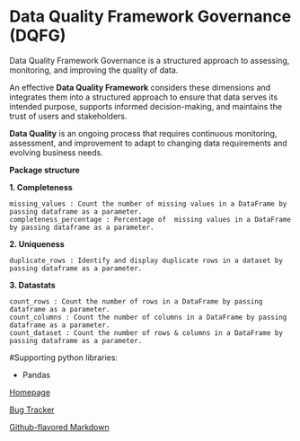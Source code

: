 # Data Quality Framework Governance (DQFG)

Data Quality Framework Governance is a structured approach to assessing, monitoring, and improving the quality of data. 

An effective **Data Quality Framework** considers these dimensions and integrates them into a structured approach to ensure that data serves its intended purpose, supports informed decision-making, and maintains the trust of users and stakeholders. 

**Data Quality** is an ongoing process that requires continuous monitoring, assessment, and improvement to adapt to changing data requirements and evolving business needs.

**Package structure**

**1. Completeness**

    missing_values : Count the number of missing values in a DataFrame by passing dataframe as a parameter.
    completeness_percentage : Percentage of  missing values in a DataFrame by passing dataframe as a parameter.

**2. Uniqueness**

    duplicate_rows : Identify and display duplicate rows in a dataset by passing dataframe as a parameter.

**3. Datastats**

    count_rows : Count the number of rows in a DataFrame by passing dataframe as a parameter.
    count_columns : Count the number of columns in a DataFrame by passing dataframe as a parameter.
    count_dataset : Count the number of rows & columns in a DataFrame by passing dataframe as a parameter.

#Supporting python libraries:
- Pandas

[Homepage](https://github.com/RajithPrabakaran/DataQualityFrameworkGovernance)

[Bug Tracker](https://github.com/RajithPrabakaran/DataQualityFrameworkGovernance/issues)

[Github-flavored Markdown](https://guides.github.com/features/mastering-markdown/)